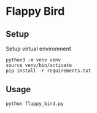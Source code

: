 # Flappy Bird 

## Setup

Setup virtual environment
```
python3 -m venv venv
source venv/bin/activate
pip install -r requirements.txt
```

## Usage

```
python flappy_bird.py
```